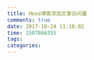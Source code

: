 ```yaml
---
title: Hexo博客添加文章访问量
comments: true
date: 2017-10-24 11:10:02
time: 1507866355
tags:
categories:
---
```

